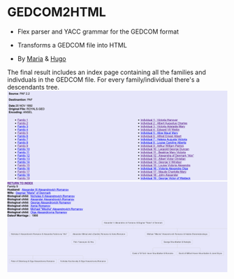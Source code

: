 # GEDCOM2HTML

- Flex parser and YACC grammar for the GEDCOM format
- Transforms a GEDCOM file into HTML


 - By [Maria](https://github.com/mariajbp) & [Hugo](https://github.com/hchexy)
 
 
The final result includes an index page containing all the families and indivduals in the GEDCOM file.
For every family/individual there's a descendants tree.
![alt text](https://github.com/mariajbp/GEDCOM2HTML/blob/master/Report/1.png?raw=true)
![alt text](https://github.com/mariajbp/GEDCOM2HTML/blob/master/Report/2.png?raw=true)
